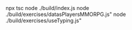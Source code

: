<!-- For compile --> npx tsc
<!-- For execute --> node ./build/index.js
<!-- For execute --> node ./build/exercises/datasPlayersMMORPG.js"
<!-- For execute --> node ./build/exercises/useTyping.js"
<!--  -->
